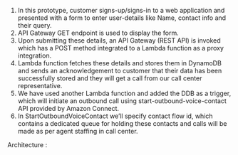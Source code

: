 1.	In this prototype, customer signs-up/signs-in to a web application and presented with a form to enter user-details like Name, contact info and their query.
2.	API Gateway GET endpoint is used to display the form.
3.	Upon submitting these details, an API Gateway (REST API) is invoked which has a POST method integrated to a Lambda function as a proxy integration.
4.	Lambda function fetches these details and stores them in DynamoDB and sends an acknowledgement to customer that their data has been successfully stored and they will get a call from our call center representative.
5.	We have used another Lambda function and added the DDB as a trigger, which will initiate an outbound call using start-outbound-voice-contact API provided by Amazon Connect.
6.	In StartOutboundVoiceContact we’ll specify contact flow id, which contains a dedicated queue for holding these contacts and calls will be made as per agent staffing in call center.

Architecture : 
